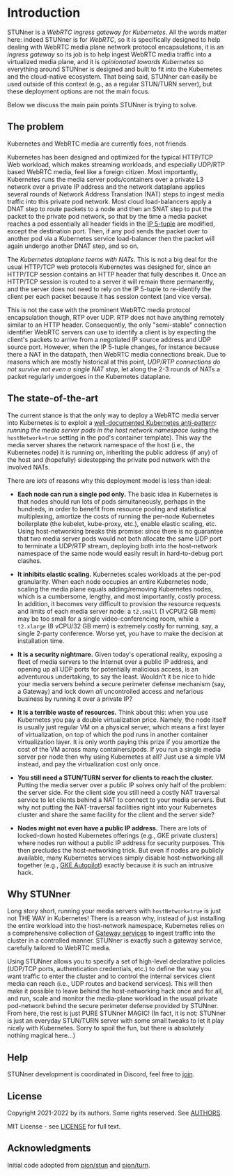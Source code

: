 # Introduction

STUNner is a *WebRTC ingress gateway for Kubernetes*. All the words matter here: indeed STUNner is
for *WebRTC*, so it is specifically designed to help dealing with WebRTC media plane network
protocol encapsulations, it is an *ingress gateway* so its job is to help ingest WebRTC media
traffic into a virtualized media plane, and it is *opinionated towards Kubernetes* so everything
around STUNner is designed and built to fit into the Kubernetes and the cloud-native
ecosystem. That being said, STUNner can easily be used outside of this context (e.g., as a regular
STUN/TURN server), but these deployment options are not the main focus.

Below we discuss the main pain points STUNner is trying to solve.

## The problem

Kubernetes and WebRTC media are currently foes, not friends.

Kubernetes has been designed and optimized for the typical HTTP/TCP Web workload, which makes
streaming workloads, and especially UDP/RTP based WebRTC media, feel like a foreign citizen. Most
importantly, Kubernetes runs the media server pods/containers over a private L3 network over a
private IP address and the network dataplane applies several rounds of Network Address Translation
(NAT) steps to ingest media traffic into this private pod network. Most cloud load-balancers apply
a DNAT step to route packets to a node and then an SNAT step to put the packet to the private pod
network, so that by the time a media packet reaches a pod essentially all header fields in the [IP
5-tuple](https://www.techopedia.com/definition/28190/5-tuple) are modified, except the destination
port. Then, if any pod sends the packet over to another pod via a Kubernetes service load-balancer
then the packet will again undergo another DNAT step, and so on.

The *Kubernetes dataplane teems with NATs*. This is not a big deal for the usual HTTP/TCP web
protocols Kubernetes was designed for, since an HTTP/TCP session contains an HTTP header that fully
describes it. Once an HTTP/TCP session is routed to a server it will remain there permanently, and
the server does not need to rely on the IP 5-tuple to re-identify the client per each packet
because it has session context (and vice versa).

This is not the case with the prominent WebRTC media protocol encapsulation though, RTP over
UDP. RTP does not have anything remotely similar to an HTTP header. Consequently, the only
"semi-stable" connection identifier WebRTC servers can use to identify a client is by expecting the
client's packets to arrive from a negotiated IP source address and UDP source port. However, when
the IP 5-tuple changes, for instance because there a NAT in the datapath, then WebRTC media
connections break. Due to reasons which are mostly historical at this point, *UDP/RTP connections
do not survive not even a single NAT step*, let along the 2-3 rounds of NATs a packet regularly
undergoes in the Kubernetes dataplane.

## The state-of-the-art

The current stance is that the only way to deploy a WebRTC media server into Kubernetes is to
exploit a [well-documented Kubernetes
anti-pattern](https://kubernetes.io/docs/concepts/configuration/overview): *running the media
server pods in the host network namespace* (using the `hostNetwork=true` setting in the pod's
container template). This way the media server shares the network namespace of the host (i.e., the
Kubernetes node) it is running on, inheriting the public address (if any) of the host and
(hopefully) sidestepping the private pod network with the involved NATs.

There are *lots* of reasons why this deployment model is less than ideal:
* **Each node can run a single pod only.** The basic idea in Kubernetes is that nodes should run
  lots of pods simultaneously, perhaps in the hundreds, in order to benefit from resource pooling
  and statistical multiplexing, amortize the costs of running the per-node Kubernetes boilerplate
  (the kubelet, kube-proxy, etc.), enable elastic scaling, etc. Using host-networking breaks this
  promise: since there is no guarantee that two media server pods would not both allocate the same
  UDP port to terminate a UDP/RTP stream, deploying both into the host-network namespace of the
  same node would easily result in hard-to-debug port clashes.
  
* **It inhibits elastic scaling.** Kubernetes scales workloads at the per-pod granularity. When
  each node occupies an entire Kubernetes node, scaling the media plane equals adding/removing
  Kubernetes nodes, which is a cumbersome, lengthy, and most importantly, costly process. In
  addition, it becomes very difficult to provision the resource requests and limits of each media
  server node: a `t2.small` (1 vCPU/2 GB mem) may be too small for a single video-conferencing
  room, while a `t2.xlarge` (8 vCPU/32 GB mem) is extremely costly for running, say, a single
  2-party conference. Worse yet, you have to make the decision at installation time.

* **It is a security nightmare.** Given today's operational reality, exposing a fleet of media
  servers to the Internet over a public IP address, and opening up all UDP ports for potentially
  malicious access, is an adventurous undertaking, to say the least. Wouldn't it be nice to hide
  your media servers behind a secure perimeter defense mechanism (say, a Gateway) and lock down
  *all* uncontrolled access and nefarious business by running it over a private IP?

* **It is a terrible waste of resources.** Think about this: when you use Kubernetes you pay a
  double virtualization price. Namely, the node itself is usually just regular VM on a physical
  server, which means a first layer of virtualization, on top of which the pod runs in another
  container virtualization layer. It is only worth paying this prize if you amortize the cost of
  the VM across many containers/pods. If you run a single media server per node then why using
  Kubernetes at all? Just use a simple VM instead, and pay the virtualization cost only once.

* **You still need a STUN/TURN server for clients to reach the cluster.** Putting the media server
  over a public IP solves only half of the problem: the server side. For the client side you still
  need a costly NAT traversal service to let clients behind a NAT to connect to your media
  servers. But why not putting the NAT-traversal facilities right into your Kubernetes cluster and
  share the same facility for the client and the server side?

* **Nodes might not even have a public IP address.** There are lots of locked-down hosted
  Kubernetes offerings (e.g., GKE private clusters) where nodes run without a public IP address for
  security purposes. This then precludes the host-networking trick. But even if nodes are publicly
  available, many Kubernetes services simply disable host-networking all together (e.g., [GKE
  Autopilot](https://cloud.google.com/kubernetes-engine/docs/concepts/autopilot-overview)) exactly
  because it is such an intrusive hack.

## Why STUNner

Long story short, running your media servers with `hostNetwork=true` is just not THE WAY in
Kubernetes! There is a reason why, instead of just installing the entire workload into the
host-network namespace, Kubernetes relies on a comprehensive collection of [Gateway
services](https://gateway-api.sigs.k8s.io) to ingest traffic into the cluster in a controlled
manner. STUNner is exactly such a gateway service, carefully tailored to WebRTC media.

Using STUNner allows you to specify a set of high-level declarative policies (UDP/TCP ports,
authentication credentials, etc.) to define the way you want traffic to enter the cluster and to
control the internal services client media can reach (i.e., UDP routes and backend services). This
will then make it possible to leave behind the host-networking hack once and for all, and run,
scale and monitor the media-plane workload in the usual private pod-network behind the secure
perimeter defense provided by STUNner. From here, the rest is just PURE STUNner MAGIC!  (In fact,
it is not: STUNner is just an everyday STUN/TURN server with some small tweaks to let it play
nicely with Kubernetes. Sorry to spoil the fun, but there is absolutely nothing magical here...)

## Help

STUNner development is coordinated in Discord, feel free to [join](https://discord.gg/DyPgEsbwzc).

## License

Copyright 2021-2022 by its authors. Some rights reserved. See [AUTHORS](../AUTHORS).

MIT License - see [LICENSE](../LICENSE) for full text.

## Acknowledgments

Initial code adopted from [pion/stun](https://github.com/pion/stun) and
[pion/turn](https://github.com/pion/turn).

